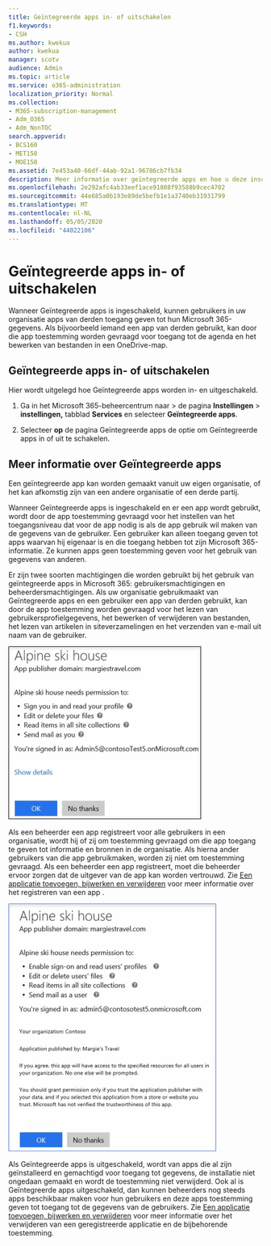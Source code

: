 ```yaml
---
title: Geïntegreerde apps in- of uitschakelen
f1.keywords:
- CSH
ms.author: kwekua
author: kwekua
manager: scotv
audience: Admin
ms.topic: article
ms.service: o365-administration
localization_priority: Normal
ms.collection:
- M365-subscription-management
- Adm_O365
- Adm_NonTOC
search.appverid:
- BCS160
- MET150
- MOE150
ms.assetid: 7e453a40-66df-44ab-92a1-96786cb7fb34
description: Meer informatie over geïntegreerde apps en hoe u deze inschakelen om apps van derden toegang te geven tot de Microsoft 365-informatie van gebruikers.
ms.openlocfilehash: 2e292afc4ab33eef1ace91808f93588b9cec4702
ms.sourcegitcommit: 44e685a0b193e89de5befb1e1a3740eb31931799
ms.translationtype: MT
ms.contentlocale: nl-NL
ms.lasthandoff: 05/05/2020
ms.locfileid: "44022106"
---
```

# <a name="turning-integrated-apps-on-or-off"></a>Geïntegreerde apps in- of uitschakelen

Wanneer Geïntegreerde apps is ingeschakeld, kunnen gebruikers in uw organisatie apps van derden toegang geven tot hun Microsoft 365-gegevens. Als bijvoorbeeld iemand een app van derden gebruikt, kan door die app toestemming worden gevraagd voor toegang tot de agenda en het bewerken van bestanden in een OneDrive-map.

## <a name="turning-integrated-apps-on-or-off"></a>Geïntegreerde apps in- of uitschakelen
<a name="__toc379982114"> </a>

Hier wordt uitgelegd hoe Geïntegreerde apps worden in- en uitgeschakeld.

1. Ga in het Microsoft 365-beheercentrum naar \> de pagina **Instellingen** \> **instellingen,** tabblad **Services** en selecteer **Geïntegreerde apps**.

2. Selecteer **op** de pagina Geïntegreerde apps de optie om Geïntegreerde apps in of uit te schakelen.

## <a name="more-info-on-integrated-apps"></a>Meer informatie over Geïntegreerde apps
<a name="__toc379982114"> </a>

Een geïntegreerde app kan worden gemaakt vanuit uw eigen organisatie, of het kan afkomstig zijn van een andere organisatie of een derde partij.

Wanneer Geïntegreerde apps is ingeschakeld en er een app wordt gebruikt, wordt door de app toestemming gevraagd voor het instellen van het toegangsniveau dat voor de app nodig is als de app gebruik wil maken van de gegevens van de gebruiker. Een gebruiker kan alleen toegang geven tot apps waarvan hij eigenaar is en die toegang hebben tot zijn Microsoft 365-informatie. Ze kunnen apps geen toestemming geven voor het gebruik van gegevens van anderen.

Er zijn twee soorten machtigingen die worden gebruikt bij het gebruik van geïntegreerde apps in Microsoft 365: gebruikersmachtigingen en beheerdersmachtigingen. Als uw organisatie gebruikmaakt van Geïntegreerde apps en een gebruiker een app van derden gebruikt, kan door de app toestemming worden gevraagd voor het lezen van gebruikersprofielgegevens, het bewerken of verwijderen van bestanden, het lezen van artikelen in siteverzamelingen en het verzenden van e-mail uit naam van de gebruiker.

![Gebruikersmachtigingen voor geïntegreerde apps](../../media/bb9a6cf8-da39-4ac0-9e40-cde03a81c121.gif)

Als een beheerder een app registreert voor alle gebruikers in een organisatie, wordt hij of zij om toestemming gevraagd om die app toegang te geven tot informatie en bronnen in de organisatie. Als hierna ander gebruikers van die app gebruikmaken, worden zij niet om toestemming gevraagd. Als een beheerder een app registreert, moet die beheerder ervoor zorgen dat de uitgever van de app kan worden vertrouwd. Zie [Een applicatie toevoegen, bijwerken en verwijderen](https://go.microsoft.com/fwlink/p/?LinkID=518600) voor meer informatie over het registreren van een app .

![Beheerdersmachtigingen voor geïntegreerde apps](../../media/e24aa504-bf10-446c-a9d5-45a6f2655187.gif)

Als Geïntegreerde apps is uitgeschakeld, wordt van apps die al zijn geïnstalleerd en gemachtigd voor toegang tot gegevens, de installatie niet ongedaan gemaakt en wordt de toestemming niet verwijderd. Ook al is Geïntegreerde apps uitgeschakeld, dan kunnen beheerders nog steeds apps beschikbaar maken voor hun gebruikers en deze apps toestemming geven tot toegang tot de gegevens van de gebruikers. Zie [Een applicatie toevoegen, bijwerken en verwijderen](https://go.microsoft.com/fwlink/?LinkID=518600&amp;clcid=0x409) voor meer informatie over het verwijderen van een geregistreerde applicatie en de bijbehorende toestemming.


